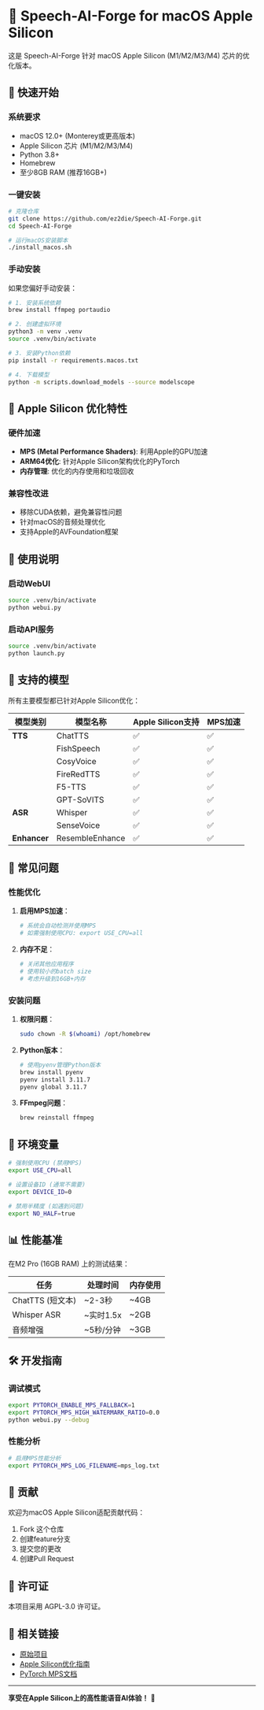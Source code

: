 # 🍦 Speech-AI-Forge for macOS Apple Silicon

这是 Speech-AI-Forge 针对 macOS Apple Silicon (M1/M2/M3/M4) 芯片的优化版本。

## 🚀 快速开始

### 系统要求

- macOS 12.0+ (Monterey或更高版本)
- Apple Silicon 芯片 (M1/M2/M3/M4)
- Python 3.8+
- Homebrew
- 至少8GB RAM (推荐16GB+)

### 一键安装

```bash
# 克隆仓库
git clone https://github.com/ez2die/Speech-AI-Forge.git
cd Speech-AI-Forge

# 运行macOS安装脚本
./install_macos.sh
```

### 手动安装

如果您偏好手动安装：

```bash
# 1. 安装系统依赖
brew install ffmpeg portaudio

# 2. 创建虚拟环境
python3 -m venv .venv
source .venv/bin/activate

# 3. 安装Python依赖
pip install -r requirements.macos.txt

# 4. 下载模型
python -m scripts.download_models --source modelscope
```

## 🎯 Apple Silicon 优化特性

### 硬件加速
- **MPS (Metal Performance Shaders)**: 利用Apple的GPU加速
- **ARM64优化**: 针对Apple Silicon架构优化的PyTorch
- **内存管理**: 优化的内存使用和垃圾回收

### 兼容性改进
- 移除CUDA依赖，避免兼容性问题
- 针对macOS的音频处理优化
- 支持Apple的AVFoundation框架

## 🔧 使用说明

### 启动WebUI
```bash
source .venv/bin/activate
python webui.py
```

### 启动API服务
```bash
source .venv/bin/activate
python launch.py
```

## 🎵 支持的模型

所有主要模型都已针对Apple Silicon优化：

| 模型类别        | 模型名称         | Apple Silicon支持 | MPS加速 |
| --------------- | --------------- | ----------------- | ------- |
| **TTS**         | ChatTTS         | ✅                | ✅      |
|                 | FishSpeech      | ✅                | ✅      |
|                 | CosyVoice       | ✅                | ✅      |
|                 | FireRedTTS      | ✅                | ✅      |
|                 | F5-TTS          | ✅                | ✅      |
|                 | GPT-SoVITS      | ✅                | ✅      |
| **ASR**         | Whisper         | ✅                | ✅      |
|                 | SenseVoice      | ✅                | ✅      |
| **Enhancer**    | ResembleEnhance | ✅                | ✅      |

## 🐛 常见问题

### 性能优化

1. **启用MPS加速**：
   ```python
   # 系统会自动检测并使用MPS
   # 如需强制使用CPU: export USE_CPU=all
   ```

2. **内存不足**：
   ```bash
   # 关闭其他应用程序
   # 使用较小的batch size
   # 考虑升级到16GB+内存
   ```

### 安装问题

1. **权限问题**：
   ```bash
   sudo chown -R $(whoami) /opt/homebrew
   ```

2. **Python版本**：
   ```bash
   # 使用pyenv管理Python版本
   brew install pyenv
   pyenv install 3.11.7
   pyenv global 3.11.7
   ```

3. **FFmpeg问题**：
   ```bash
   brew reinstall ffmpeg
   ```

## 🔧 环境变量

```bash
# 强制使用CPU (禁用MPS)
export USE_CPU=all

# 设置设备ID (通常不需要)
export DEVICE_ID=0

# 禁用半精度 (如遇到问题)
export NO_HALF=true
```

## 📊 性能基准

在M2 Pro (16GB RAM) 上的测试结果：

| 任务           | 处理时间  | 内存使用 |
| -------------- | --------- | -------- |
| ChatTTS (短文本) | ~2-3秒   | ~4GB     |
| Whisper ASR    | ~实时1.5x | ~2GB     |
| 音频增强       | ~5秒/分钟 | ~3GB     |

## 🛠️ 开发指南

### 调试模式
```bash
export PYTORCH_ENABLE_MPS_FALLBACK=1
export PYTORCH_MPS_HIGH_WATERMARK_RATIO=0.0
python webui.py --debug
```

### 性能分析
```bash
# 启用MPS性能分析
export PYTORCH_MPS_LOG_FILENAME=mps_log.txt
```

## 🤝 贡献

欢迎为macOS Apple Silicon适配贡献代码：

1. Fork 这个仓库
2. 创建feature分支
3. 提交您的更改
4. 创建Pull Request

## 📄 许可证

本项目采用 AGPL-3.0 许可证。

## 🔗 相关链接

- [原始项目](https://github.com/lenML/Speech-AI-Forge)
- [Apple Silicon优化指南](https://developer.apple.com/documentation/metalperformanceshaders)
- [PyTorch MPS文档](https://pytorch.org/docs/stable/notes/mps.html)

---

**享受在Apple Silicon上的高性能语音AI体验！** 🎉 